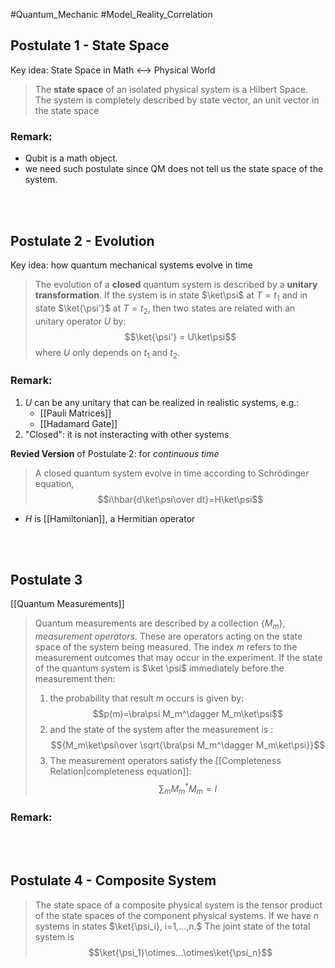 #Quantum_Mechanic #Model_Reality_Correlation 

## Postulate 1 - State Space
Key idea: State Space in Math <--> Physical World
> The __state space__ of an isolated physical system is a Hilbert Space. The system is completely described by state vector, an unit vector in the state space

### Remark:
- Qubit is a math object.
- we need such postulate since QM does not tell us the state space of the system.
<br/>
<br/>

## Postulate 2 - Evolution
Key idea: how quantum mechanical systems evolve in time
> The evolution of a __closed__ quantum system is described by a __unitary transformation__. If the system is in state $\ket\psi$ at $T=t_1$ and in state $\ket{\psi'}$ at $T=t_2$, then two states are related with an unitary operator $U$ by:
> $$\ket{\psi'} = U\ket\psi$$
> where $U$ only depends on $t_1$ and $t_2$.

### Remark:
1.  $U$ can be any unitary that can be realized in realistic systems, e.g.:
	- [[Pauli Matrices]]
	- [[Hadamard Gate]]
2.  "Closed": it is not insteracting with other systems

__Revied Version__ of Postulate 2: for _continuous time_
> A closed quantum system evolve in time according to Schrödinger equation,
> $$i\hbar{d\ket\psi\over dt}=H\ket\psi$$
- $H$ is [[Hamiltonian]], a Hermitian operator
<br/>
<br/>

## Postulate 3 
[[Quantum Measurements]]
> Quantum measurements are described by a collection $\{M_m\}$, _measurement operators_. These are operators acting on the state space of the system being measured. The index $m$ refers to the measurement outcomes that may occur in the experiment.
> If the state of the quantum system is $\ket \psi$ immediately before the measurement then:
> 1. the probability that result $m$ occurs is  given by:
> $$p(m)=\bra\psi M_m^\dagger M_m\ket\psi$$
> 2. and the state of the system after the measurement is :
> $${M_m\ket\psi\over \sqrt{\bra\psi M_m^\dagger M_m\ket\psi}}$$
> 3. The measurement operators satisfy the [[Completeness Relation|completeness equation]]:
> $$\sum_m {M_m^\dagger M_m}=I$$

### Remark:
<br/>
<br/>

## Postulate 4 - Composite System
> The state space of a composite physical system is the tensor product of the state spaces of the component physical systems. 
> If we have $n$ systems in states $\ket{\psi_i}, i=1,...,n.$ The joint state of the total system is
> $$\ket{\psi_1}\otimes...\otimes\ket{\psi_n}$$

